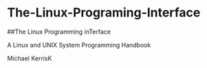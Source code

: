 # The-Linux-Programing-Interface

##The Linux Programming inTerface

A Linux and UNIX System Programming Handbook

Michael KerrisK
